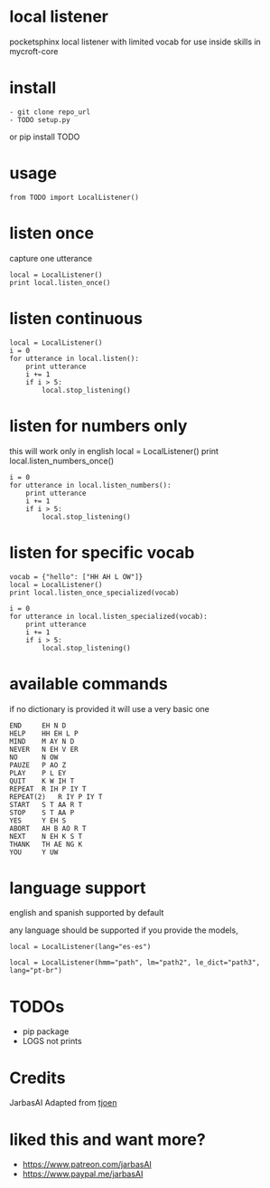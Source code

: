 # local listener

pocketsphinx local listener with limited vocab for use inside skills in mycroft-core



# install

    - git clone repo_url
    - TODO setup.py
or
    pip install TODO


# usage

    from TODO import LocalListener()

# listen once

capture one utterance

    local = LocalListener()
    print local.listen_once()

# listen continuous

    local = LocalListener()
    i = 0
    for utterance in local.listen():
        print utterance
        i += 1
        if i > 5:
            local.stop_listening()

# listen for numbers only

this will work only in english
    local = LocalListener()
    print local.listen_numbers_once()

    i = 0
    for utterance in local.listen_numbers():
        print utterance
        i += 1
        if i > 5:
            local.stop_listening()

# listen for specific vocab

    vocab = {"hello": ["HH AH L OW"]}
    local = LocalListener()
    print local.listen_once_specialized(vocab)

    i = 0
    for utterance in local.listen_specialized(vocab):
        print utterance
        i += 1
        if i > 5:
            local.stop_listening()


# available commands

if no dictionary is provided it will use a very basic one

    END		EH N D
    HELP	HH EH L P
    MIND	M AY N D
    NEVER	N EH V ER
    NO		N OW
    PAUZE	P AO Z
    PLAY	P L EY
    QUIT	K W IH T
    REPEAT	R IH P IY T
    REPEAT(2)	R IY P IY T
    START	S T AA R T
    STOP	S T AA P
    YES		Y EH S
    ABORT	AH B AO R T
    NEXT	N EH K S T
    THANK	TH AE NG K
    YOU		Y UW


# language support


english and spanish supported by default


any language should be supported if you provide the models,


    local = LocalListener(lang="es-es")

    local = LocalListener(hmm="path", lm="path2", le_dict="path3", lang="pt-br")


# TODOs

- pip package
- LOGS not prints

# Credits

JarbasAI
Adapted from [tjoen](https://github.com/tjoen/local-stt-test)

# liked this and want more?

- https://www.patreon.com/jarbasAI
- https://www.paypal.me/jarbasAI
